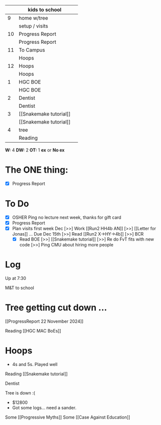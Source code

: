 
|     | kids to school         |     |
| --- | ---------------------- | --- |
| 9   | home w/tree            |     |
|     | setup / visits         |     |
| 10  | Progress Report        |     |
|     | Progress Report        |     |
| 11  | To Campus              |     |
|     | Hoops                  |     |
| 12  | Hoops                  |     |
|     | Hoops                  |     |
| 1   | HGC BOE                |     |
|     | HGC BOE                |     |
| 2   | Dentist                |     |
|     | Dentist                |     |
| 3   | [[Snakemake tutorial]] |     |
|     | [[Snakemake tutorial]] |     |
| 4   | tree                   |     |
|     | Reading                |     |

**W:** 4 
**DW:**  2
**OT:** 1 
**ex** or **No ex**

# The ONE thing: 
- [x] Progress Report


# To Do
- [x] OSHER Ping no lecture next week, thanks for gift card
- [x] Progress Report
- [x] Plan visits first week Dec
 [>>]  Work [[Run2 HH4b AN]]
 [>>]  [[Letter for Jonas]] ... Due Dec 15th
 [>>]  Read [[Run2 X->HY->4b]]
 [>>]  BCR
   - [x] Read BOE
 [>>]  [[Snakemake tutorial]] 
 [>>] Re do FvT fits with new code
 [>>] Ping CMU about hiring more people
# Log

Up at 7:30

M&T to school

# Tree getting cut down ...


[[ProgressReport 22 November 2024]]

Reading  [[HGC MAC BoEs]]


# Hoops 
- 4s and 5s. Played well

Reading [[Snakemake tutorial]]

Dentist 

Tree is down :(
- $12800 
- Got some logs... need a sander.

Some [[Progressive Myths]]
Some [[Case Against Education]]

